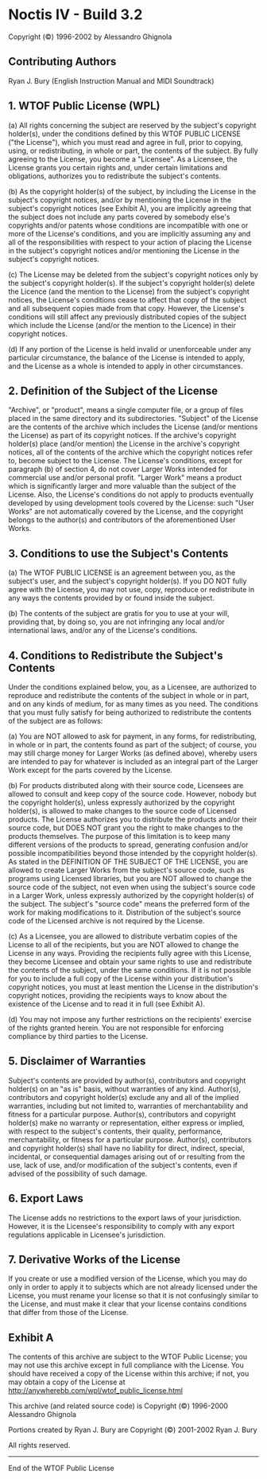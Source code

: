# Noctis IV - Build 3.2
Copyright (©) 1996-2002 by Alessandro Ghignola

## Contributing Authors
Ryan J. Bury (English Instruction Manual and MIDI Soundtrack)

## 1. WTOF Public License (WPL)
(a) All rights concerning the subject are reserved by the subject's copyright holder(s), under the conditions defined by this WTOF PUBLIC LICENSE ("the License"), which you must read and agree in full, prior to copying, using, or redistributing, in whole or part, the contents of the subject. By fully agreeing to the License, you become a "Licensee". As a Licensee, the License grants you certain rights and, under certain limitations and obligations, authorizes you to redistribute the subject's contents.

(b) As the copyright holder(s) of the subject, by including the License in the subject's copyright notices, and/or by mentioning the License in the subject's copyright notices (see Exhibit A), you are implicitly agreeing that the subject does not include any parts covered by somebody else's copyrights and/or patents whose conditions are incompatible with one or more of the License's conditions, and you are implicitly assuming any and all of the responsibilities with respect to your action of placing the License in the subject's copyright notices and/or mentioning the License in the subject's copyright notices.

(c) The License may be deleted from the subject's copyright notices only by the subject's copyright holder(s). If the subject's copyright holder(s) delete the Licence (and the mention to the License) from the subject's copyright notices, the License's conditions cease to affect that copy of the subject and all subsequent copies made from that copy. However, the License's conditions will still affect any previously distributed copies of the subject which include the License (and/or the mention to the Licence) in their copyright notices.

(d) If any portion of the License is held invalid or unenforceable under any particular circumstance, the balance of the License is intended to apply, and the License as a whole is intended to apply in other circumstances.

## 2. Definition of the Subject of the License
"Archive", or "product", means a single computer file, or a group of files placed in the same directory and its subdirectories. "Subject" of the License are the contents of the archive which includes the License (and/or mentions the License) as part of its copyright notices. If the archive's copyright holder(s) place (and/or mention) the License in the archive's copyright notices, all of the contents of the archive which the copyright notices refer to, become subject to the License. The License's conditions, except for paragraph (b) of section 4, do not cover Larger Works intended for commercial use and/or personal profit. "Larger Work" means a product which is significantly larger and more valuable than the subject of the License. Also, the License's conditions do not apply to products eventually developed by using development tools covered by the License: such "User Works" are not automatically covered by the License, and the copyright belongs to the author(s) and contributors of the aforementioned User Works.

## 3. Conditions to use the Subject's Contents
(a) The WTOF PUBLIC LICENSE is an agreement between you, as the subject's user, and the subject's copyright holder(s). If you DO NOT fully agree with the License, you may not use, copy, reproduce or redistribute in any ways the contents provided by or found inside the subject.

(b) The contents of the subject are gratis for you to use at your will, providing that, by doing so, you are not infringing any local and/or international laws, and/or any of the License's conditions.

## 4. Conditions to Redistribute the Subject's Contents
Under the conditions explained below, you, as a Licensee, are authorized to reproduce and redistribute the contents of the subject in whole or in part, and on any kinds of medium, for as many times as you need. The conditions that you must fully satisfy for being authorized to redistribute the contents of the subject are as follows:

(a) You are NOT allowed to ask for payment, in any forms, for redistributing, in whole or in part, the contents found as part of the subject; of course, you may still charge money for Larger Works (as defined above), whereby users are intended to pay for whatever is included as an integral part of the Larger Work except for the parts covered by the License.

(b) For products distributed along with their source code, Licensees are allowed to consult and keep copy of the source code. However, nobody but the copyright holder(s), unless expressly authorized by the copyright holder(s), is allowed to make changes to the source code of Licensed products. The License authorizes you to distribute the products and/or their source code, but DOES NOT grant you the right to make changes to the products themselves. The purpose of this limitation is to keep many different versions of the products to spread, generating confusion and/or possible incompatibilities beyond those intended by the copyright holder(s). As stated in the DEFINITION OF THE SUBJECT OF THE LICENSE, you are allowed to create Larger Works from the subject's source code, such as programs using Licensed libraries, but you are NOT allowed to change the source code of the subject, not even when using the subject's source code in a Larger Work, unless expressly authorized by the copyright holder(s) of the subject. The subject's "source code" means the preferred form of the work for making modifications to it. Distribution of the subject's source code of the Licensed archive is not required by the License.

(c) As a Licensee, you are allowed to distribute verbatim copies of the License to all of the recipients, but you are NOT allowed to change the License in any ways. Providing the recipients fully agree with this License, they become Licensee and obtain your same rights to use and redistribute the contents of the subject, under the same conditions. If it is not possible for you to include a full copy of the License within your distribution's copyright notices, you must at least mention the License in the distribution's copyright notices, providing the recipients ways to know about the existence of the License and to read it in full (see Exhibit A).

(d) You may not impose any further restrictions on the recipients' exercise of the rights granted herein. You are not responsible for enforcing compliance by third parties to the License.

## 5. Disclaimer of Warranties
Subject's contents are provided by author(s), contributors and copyright holder(s) on an "as is" basis, without warranties of any kind. Author(s), contributors and copyright holder(s) exclude any and all of the implied warranties, including but not limited to, warranties of merchantability and fitness for a particular purpose. Author(s), contributors and copyright holder(s) make no warranty or representation, either express or implied, with respect to the subject's contents, their quality, performance, merchantability, or fitness for a particular purpose. Author(s), contributors and copyright holder(s) shall have no liability for direct, indirect, special, incidental, or consequential damages arising out of or resulting from the use, lack of use, and/or modification of the subject's contents, even if advised of the possibility of such damage.

## 6. Export Laws
The License adds no restrictions to the export laws of your jurisdiction. However, it is the Licensee's responsibility to comply with any export regulations applicable in Licensee's jurisdiction.

## 7. Derivative Works of the License
If you create or use a modified version of the License, which you may do only in order to apply it to subjects which are not already licensed under the License, you must rename your license so that it is not confusingly similar to the License, and must make it clear that your license contains conditions that differ from those of the License.

## Exhibit A
The contents of this archive are subject to the WTOF Public License; you may not use this archive except in full compliance with the License. You should have received a copy of the License within this archive; if not, you may obtain a copy of the License at http://anywherebb.com/wpl/wtof_public_license.html

This archive (and related source code) is Copyright (©) 1996-2000 Alessandro Ghignola

Portions created by Ryan J. Bury are Copyright (©) 2001-2002 Ryan J. Bury

All rights reserved.

---
End of the WTOF Public License